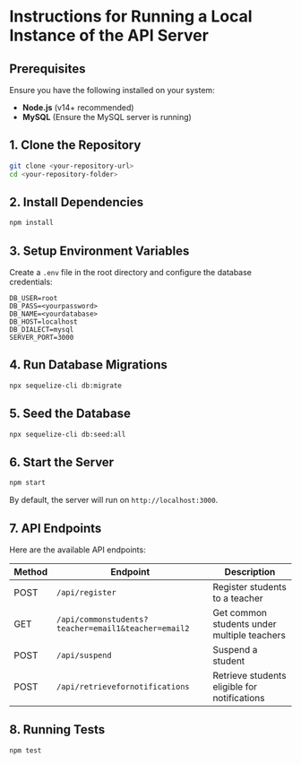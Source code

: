 # Instructions for Running a Local Instance of the API Server

## Prerequisites
Ensure you have the following installed on your system:
- **Node.js** (v14+ recommended)
- **MySQL** (Ensure the MySQL server is running)

## 1. Clone the Repository
```sh
git clone <your-repository-url>
cd <your-repository-folder>
```

## 2. Install Dependencies
```sh
npm install
```

## 3. Setup Environment Variables
Create a `.env` file in the root directory and configure the database credentials:
```env
DB_USER=root
DB_PASS=<yourpassword>
DB_NAME=<yourdatabase>
DB_HOST=localhost
DB_DIALECT=mysql
SERVER_PORT=3000
```

## 4. Run Database Migrations
```sh
npx sequelize-cli db:migrate
```

## 5. Seed the Database
```sh
npx sequelize-cli db:seed:all
```

## 6. Start the Server
```sh
npm start
```
By default, the server will run on `http://localhost:3000`.

## 7. API Endpoints
Here are the available API endpoints:

| Method | Endpoint | Description |
|--------|---------|-------------|
| POST   | `/api/register` | Register students to a teacher |
| GET    | `/api/commonstudents?teacher=email1&teacher=email2` | Get common students under multiple teachers |
| POST   | `/api/suspend` | Suspend a student |
| POST   | `/api/retrievefornotifications` | Retrieve students eligible for notifications |

## 8. Running Tests
```sh
npm test
```

